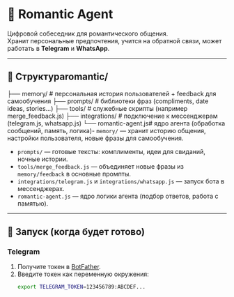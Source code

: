 # 💞 Romantic Agent

Цифровой собеседник для романтического общения.  
Хранит персональные предпочтения, учится на обратной связи, может работать в **Telegram** и **WhatsApp**.

---

## 📂 Структураromantic/
├── memory/          # персональная история пользователей + feedback для самообучения
├── prompts/         # библиотеки фраз (compliments, date ideas, stories…)
├── tools/           # служебные скрипты (например merge_feedback.js)
├── integrations/    # подключение к мессенджерам (telegram.js, whatsapp.js)
└── romantic-agent.js# ядро агента (обработка сообщений, память, логика)- `memory/` — хранит историю общения, настройки пользователя, новые фразы для самообучения.  
- `prompts/` — готовые тексты: комплименты, идеи для свиданий, ночные истории.  
- `tools/merge_feedback.js` — объединяет новые фразы из `memory/feedback` в основные промпты.  
- `integrations/telegram.js` и `integrations/whatsapp.js` — запуск бота в мессенджерах.  
- `romantic-agent.js` — ядро логики агента (подбор ответов, работа с памятью).

---

## 🚀 Запуск (когда будет готово)

### Telegram
1. Получите токен в [BotFather](https://t.me/BotFather).
2. Введите токен как переменную окружения:
   ```bash
   export TELEGRAM_TOKEN=123456789:ABCDEF...
